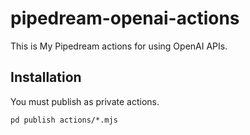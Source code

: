 # pipedream-openai-actions

This is My Pipedream actions for using OpenAI APIs.

## Installation

You must publish as private actions.

```console
pd publish actions/*.mjs
```

